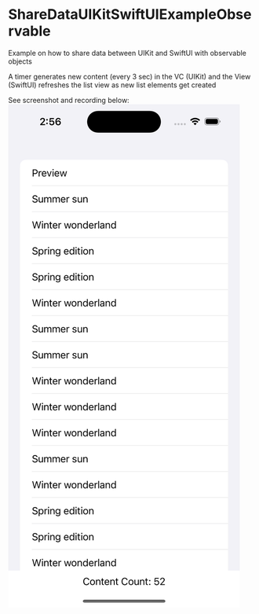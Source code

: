 # ShareDataUIKitSwiftUIExampleObservable

Example on how to share data between UIKit and SwiftUI with observable objects

A timer generates new content (every 3 sec) in the VC (UIKit) and the View (SwiftUI) refreshes the list view as new list elements get created

See screenshot and recording below:
[![Watch the video](https://github.com/marcjjbuchser/ShareDataUIKitSwiftUIExampleObservable/blob/main/Simulator%20Screen%20Shot%20-%20iPhone%2014%20Pro%20-%202023-02-15%20at%2014.56.09.png)](https://github.com/marcjjbuchser/ShareDataUIKitSwiftUIExampleObservable/blob/main/Simulator%20Screen%20Recording%20-%20iPhone%2014%20Pro%20-%202023-02-15%20at%2014.53.49.mp4)

